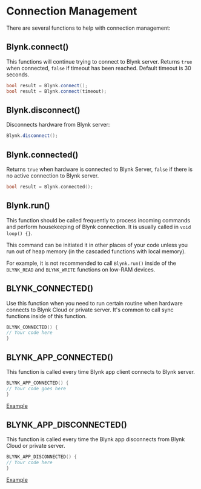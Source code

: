 # Connection Management

There are several functions to help with connection management:

## Blynk.connect\(\)

This functions will continue trying to connect to Blynk server. Returns `true` when connected, `false` if timeout has been reached. Default timeout is 30 seconds.

```cpp
bool result = Blynk.connect();
bool result = Blynk.connect(timeout);
```

## Blynk.disconnect\(\)

Disconnects hardware from Blynk server:

```cpp
Blynk.disconnect();
```

## Blynk.connected\(\)

Returns `true` when hardware is connected to Blynk Server, `false` if there is no active connection to Blynk server.

```cpp
bool result = Blynk.connected();
```

## Blynk.run\(\)

This function should be called frequently to process incoming commands and perform housekeeping of Blynk connection. It is usually called in `void loop() {}`.

This command can be initiated it in other places of your code unless you run out of heap memory \(in the cascaded functions with local memory\).

For example, it is not recommended to call `Blynk.run()` inside of the `BLYNK_READ` and `BLYNK_WRITE` functions on low-RAM devices.

## BLYNK\_CONNECTED\(\)

Use this function when you need to run certain routine when hardware connects to Blynk Cloud or private server. It's common to call sync functions inside of this function.

```cpp
BLYNK_CONNECTED() {
// Your code here
}
```

## BLYNK\_APP\_CONNECTED\(\)

This function is called every time Blynk app client connects to Blynk server.

```cpp
BLYNK_APP_CONNECTED() {
// Your code goes here
}
```

[Example](https://github.com/blynkkk/blynk-library/blob/master/examples/More/AppConnectedEvents/AppConnectedEvents.ino)

## BLYNK\_APP\_DISCONNECTED\(\)

This function is called every time the Blynk app disconnects from Blynk Cloud or private server.

```cpp
BLYNK_APP_DISCONNECTED() {
// Your code here
}
```

[Example](https://github.com/blynkkk/blynk-library/blob/master/examples/More/AppConnectedEvents/AppConnectedEvents.ino)


